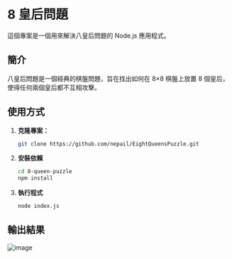 # 8 皇后問題

這個專案是一個用來解決八皇后問題的 Node.js 應用程式。

## 簡介

八皇后問題是一個經典的棋盤問題，旨在找出如何在 8×8 棋盤上放置 8 個皇后，使得任何兩個皇后都不互相攻擊。

## 使用方式

1. **克隆專案：**
   ```bash
   git clone https://github.com/nepail/EightQueensPuzzle.git


2. **安裝依賴**
   ```bash
   cd 8-queen-puzzle
   npm install

3. **執行程式**
   ```bash
   node index.js

## 輸出結果


![image](https://github.com/user-attachments/assets/45ee0244-aa44-41a9-9f11-bf052fef4daa)
